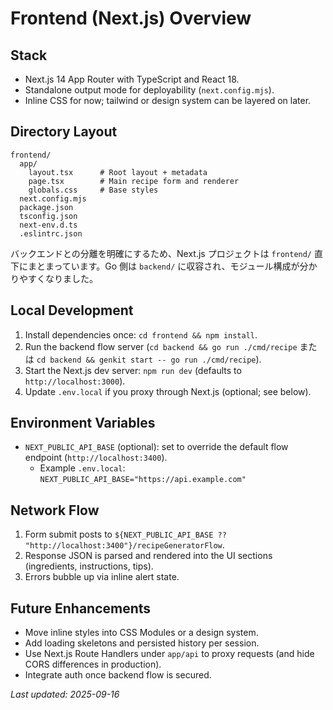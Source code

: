 # Frontend (Next.js) Overview

## Stack
- Next.js 14 App Router with TypeScript and React 18.
- Standalone output mode for deployability (`next.config.mjs`).
- Inline CSS for now; tailwind or design system can be layered on later.

## Directory Layout
```
frontend/
  app/
    layout.tsx      # Root layout + metadata
    page.tsx        # Main recipe form and renderer
    globals.css     # Base styles
  next.config.mjs
  package.json
  tsconfig.json
  next-env.d.ts
  .eslintrc.json
```

バックエンドとの分離を明確にするため、Next.js プロジェクトは `frontend/` 直下にまとまっています。Go 側は `backend/` に収容され、モジュール構成が分かりやすくなりました。

## Local Development
1. Install dependencies once: `cd frontend && npm install`.
2. Run the backend flow server (`cd backend && go run ./cmd/recipe` または `cd backend && genkit start -- go run ./cmd/recipe`).
3. Start the Next.js dev server: `npm run dev` (defaults to `http://localhost:3000`).
4. Update `.env.local` if you proxy through Next.js (optional; see below).

## Environment Variables
- `NEXT_PUBLIC_API_BASE` (optional): set to override the default flow endpoint (`http://localhost:3400`).
  - Example `.env.local`: `NEXT_PUBLIC_API_BASE="https://api.example.com"`

## Network Flow
1. Form submit posts to `${NEXT_PUBLIC_API_BASE ?? "http://localhost:3400"}/recipeGeneratorFlow`.
2. Response JSON is parsed and rendered into the UI sections (ingredients, instructions, tips).
3. Errors bubble up via inline alert state.

## Future Enhancements
- Move inline styles into CSS Modules or a design system.
- Add loading skeletons and persisted history per session.
- Use Next.js Route Handlers under `app/api` to proxy requests (and hide CORS differences in production).
- Integrate auth once backend flow is secured.

_Last updated: 2025-09-16_
